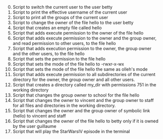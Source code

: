 0. Script to switch the current user to the user betty
1. Script to print the effective username of the current user
2. Script to print all the groups of the current user
3. Script to change the owner of the file hello to the user betty
4. Script that creates an empty file called hello
5. Script that  adds execute permission to the owner of the file hello
6. Script that adds execute permission to the owner and the group owner, and read permission to other users, to the file hello
7. Script that adds execution permission to the owner, the group owner and the other users, to the file hello
8. Script that sets the permission to the file hello
9. Script that sets the mode of the file hello to -rwxr-x-wx
10. Script that sets the mode of the file hello the same as olleh's mode
11. Script that adds execute permission to all subdirectories of the current directory for the owner, the group owner and all other users.
12. Script that creates a directory called my_dir with permissions 751 in the working directory
13. Script that changes the group owner to school for the file hello
14. Script that changes the owner to vincent and the group owner to staff for all files and directories in the working directory.
15. Script that changes the owner and the group owner of symbolic link (hello) to vincent and staff 
16. Script that changes the owner of the file hello to betty only if it is owned by the user guillaume
17. Script that will play the StarWarsIV episode in the terminal
